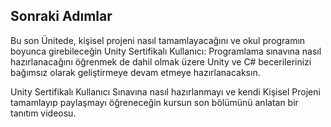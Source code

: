 ## Sonraki Adımlar

Bu son Ünitede, kişisel projeni nasıl tamamlayacağını ve okul programın boyunca girebileceğin Unity Sertifikalı Kullanıcı: Programlama sınavına nasıl hazırlanacağını öğrenmek de dahil olmak üzere Unity ve C# becerilerinizi bağımsız olarak geliştirmeye devam etmeye hazırlanacaksın.

Unity Sertifikalı Kullanıcı Sınavına nasıl hazırlanmayı ve kendi Kişisel Projeni tamamlayıp paylaşmayı öğreneceğin kursun son bölümünü anlatan bir tanıtım videosu.
